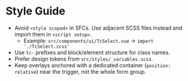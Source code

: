 # Style Guide

- Avoid `<style scoped>` in SFCs. Use adjacent SCSS files instead and import them in `<script setup>`.
  - Example: `src/components/ui/TcSelect.vue` → `import './TcSelect.scss'`
- Use `tc-` prefixes and block/element structure for class names.
- Prefer design tokens from `src/styles/_variables.scss`.
- Keep overlays anchored with a dedicated container (`position: relative`) near the trigger, not the whole form group.
